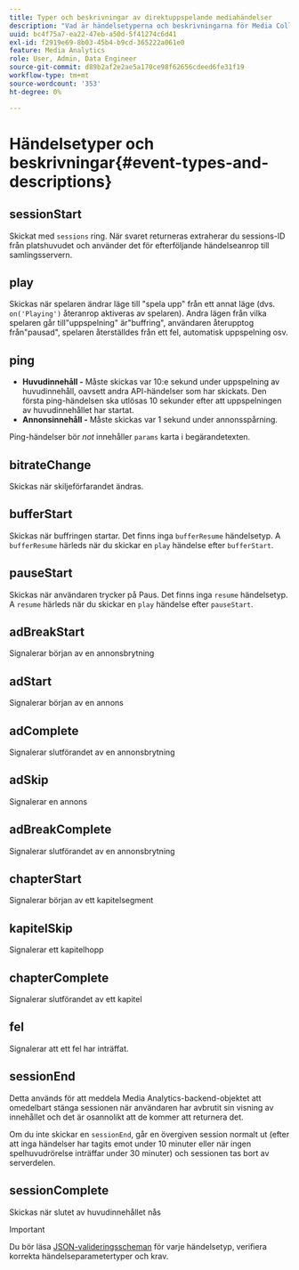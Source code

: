 ```yaml
---
title: Typer och beskrivningar av direktuppspelande mediahändelser
description: "Vad är händelsetyperna och beskrivningarna för Media Collection? "
uuid: bc4f75a7-ea22-47eb-a50d-5f41274c6d41
exl-id: f2919e69-8b03-45b4-b9cd-365222a061e0
feature: Media Analytics
role: User, Admin, Data Engineer
source-git-commit: d89b2af2e2ae5a170ce98f62656cdeed6fe31f19
workflow-type: tm+mt
source-wordcount: '353'
ht-degree: 0%

---
```


# Händelsetyper och beskrivningar{#event-types-and-descriptions}

## sessionStart

Skickat med `sessions` ring. När svaret returneras extraherar du sessions-ID från platshuvudet och använder det för efterföljande händelseanrop till samlingsservern.

## play

Skickas när spelaren ändrar läge till &quot;spela upp&quot; från ett annat läge (dvs. `on('Playing')` återanrop aktiveras av spelaren). Andra lägen från vilka spelaren går till&quot;uppspelning&quot; är&quot;buffring&quot;, användaren återupptog från&quot;pausad&quot;, spelaren återställdes från ett fel, automatisk uppspelning osv.

## ping

* **Huvudinnehåll -** Måste skickas var 10:e sekund under uppspelning av huvudinnehåll, oavsett andra API-händelser som har skickats. Den första ping-händelsen ska utlösas 10 sekunder efter att uppspelningen av huvudinnehållet har startat.
* **Annonsinnehåll -** Måste skickas var 1 sekund under annonsspårning.

Ping-händelser bör *not* innehåller `params` karta i begärandetexten.

## bitrateChange

Skickas när skiljeförfarandet ändras.

## bufferStart

Skickas när buffringen startar. Det finns inga `bufferResume` händelsetyp. A `bufferResume` härleds när du skickar en `play` händelse efter `bufferStart`.

## pauseStart

Skickas när användaren trycker på Paus. Det finns inga `resume` händelsetyp. A `resume` härleds när du skickar en `play` händelse efter `pauseStart`.

## adBreakStart

Signalerar början av en annonsbrytning

## adStart

Signalerar början av en annons

## adComplete

Signalerar slutförandet av en annonsbrytning

## adSkip

Signalerar en annons

## adBreakComplete

Signalerar slutförandet av en annonsbrytning

## chapterStart

Signalerar början av ett kapitelsegment

## kapitelSkip

Signalerar ett kapitelhopp

## chapterComplete

Signalerar slutförandet av ett kapitel

## fel

Signalerar att ett fel har inträffat.

## sessionEnd

Detta används för att meddela Media Analytics-backend-objektet att omedelbart stänga sessionen när användaren har avbrutit sin visning av innehållet och det är osannolikt att de kommer att returnera det.

Om du inte skickar en `sessionEnd`, går en övergiven session normalt ut (efter att inga händelser har tagits emot under 10 minuter eller när ingen spelhuvudrörelse inträffar under 30 minuter) och sessionen tas bort av serverdelen.

## sessionComplete

Skickas när slutet av huvudinnehållet nås

>[!IMPORTANT]
>
>Du bör läsa [JSON-valideringsscheman](/help/media-collection-api/mc-api-ref/mc-api-json-validation.md) för varje händelsetyp, verifiera korrekta händelseparametertyper och krav.
